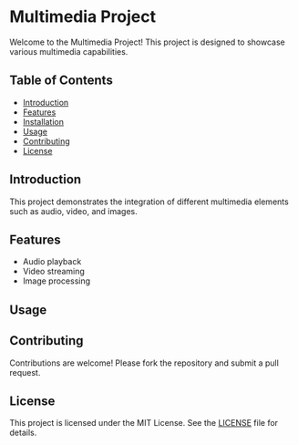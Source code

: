 # Multimedia Project

Welcome to the Multimedia Project! This project is designed to showcase various multimedia capabilities.

## Table of Contents

- [Introduction](#introduction)
- [Features](#features)
- [Installation](#installation)
- [Usage](#usage)
- [Contributing](#contributing)
- [License](#license)

## Introduction

This project demonstrates the integration of different multimedia elements such as audio, video, and images.

## Features

- Audio playback
- Video streaming
- Image processing

## Usage

## Contributing

Contributions are welcome! Please fork the repository and submit a pull request.

## License

This project is licensed under the MIT License. See the [LICENSE](LICENSE) file for details.